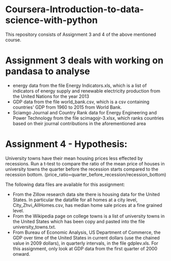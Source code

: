 # Coursera-Introduction-to-data-science-with-python
This repository consists of Assignment 3 and 4 of the above mentioned course.
# Assignment 3 deals with working on pandasa to analyse 
- energy data from the file Energy Indicators.xls, which is a list of indicators of energy supply and renewable electricity production from the United Nations for the year 2013
- GDP data from the file world_bank.csv, which is a csv containing countries' GDP from 1960 to 2015 from World Bank.
- Sciamgo Journal and Country Rank data for Energy Engineering and Power Technology from the file scimagojr-3.xlsx, which ranks countries based on their journal contributions in the aforementioned area

# Assignment 4 - Hypothesis:
University towns have their mean housing prices less effected by recessions. Run a t-test to compare the ratio of the mean price of houses in university towns the quarter before the recession starts compared to the recession bottom. (price_ratio=quarter_before_recession/recession_bottom)

The following data files are available for this assignment:

- From the Zillow research data site there is housing data for the United States. In particular the datafile for all homes at a city level, City_Zhvi_AllHomes.csv, has median home sale prices at a fine grained level.
- From the Wikipedia page on college towns is a list of university towns in the United States which has been copy and pasted into the file university_towns.txt.
- From Bureau of Economic Analysis, US Department of Commerce, the GDP over time of the United States in current dollars (use the chained value in 2009 dollars), in quarterly intervals, in the file gdplev.xls. For this assignment, only look at GDP data from the first quarter of 2000 onward.
